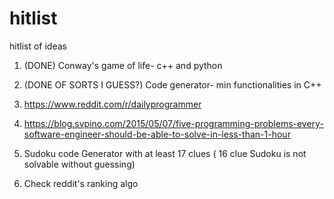 # hitlist
hitlist of ideas

1. (DONE) Conway's game of life- c++ and python

2. (DONE OF SORTS I GUESS?) Code generator- min functionalities in C++
 
3. https://www.reddit.com/r/dailyprogrammer

4. https://blog.svpino.com/2015/05/07/five-programming-problems-every-software-engineer-should-be-able-to-solve-in-less-than-1-hour

5. Sudoku code Generator with at least 17 clues ( 16 clue Sudoku is not solvable without guessing)

6. Check reddit's ranking algo
